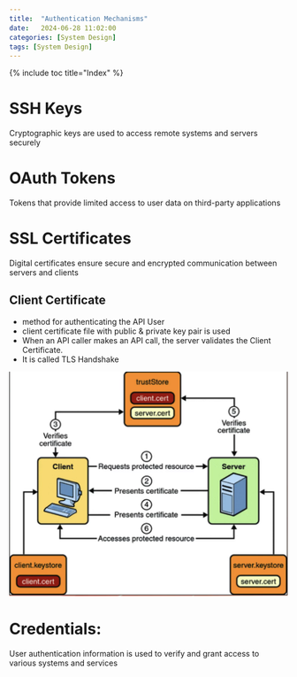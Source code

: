 ```yaml
---
title:  "Authentication Mechanisms"
date:   2024-06-28 11:02:00
categories: [System Design]
tags: [System Design]
---
```


{% include toc title="Index" %}

# SSH Keys

Cryptographic keys are used to access remote systems and servers securely

# OAuth Tokens

Tokens that provide limited access to user data on third-party applications

# SSL Certificates

Digital certificates ensure secure and encrypted communication between servers
and clients

## Client Certificate

- method for authenticating the API User
- client certificate file with public & private key pair is used
- When an API caller makes an API call, the server validates the Client
  Certificate.
- It is called TLS Handshake

![clientCertificate.png](../../../assets/images/clientCertificate.png)

# Credentials:

User authentication information is used to verify and grant access to various
systems and services


